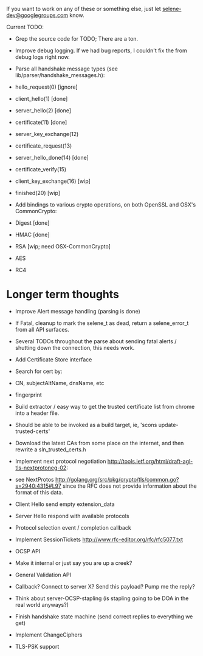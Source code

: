 If you want to work on any of these or something else, just let selene-dev@googlegroups.com know.

Current TODO:

* Grep the source code for TODO; There are a ton.

* Improve debug logging.  If we had bug reports, I couldn't fix the from debug logs right now.

* Parse all handshake message types (see lib/parser/handshake_messages.h):
 * hello_request(0) [ignore]
 * client_hello(1) [done]
 * server_hello(2) [done]
 * certificate(11) [done]
 * server_key_exchange(12)
 * certificate_request(13)
 * server_hello_done(14) [done]
 * certificate_verify(15)
 * client_key_exchange(16) [wip]
 * finished(20) [wip]

* Add bindings to various crypto operations, on both OpenSSL and OSX's CommonCrypto:
 * Digest [done]
 * HMAC [done]
 * RSA [wip; need OSX-CommonCrypto]
 * AES
 * RC4

# Longer term thoughts

* Improve Alert message handling (parsing is done)
 * If Fatal, cleanup to mark the selene_t as dead, return a selene_error_t from all API surfaces.
 * Several TODOs throughout the parse about sending fatal alerts / shutting down the connection, this needs work.

* Add Certificate Store interface
 * Search for cert by:
  * CN, subjectAltName, dnsName, etc
  * fingerprint

* Build extractor / easy way to get the trusted certificate list from chrome into a header file.
 * Should be able to be invoked as a build target, ie, 'scons update-trusted-certs'
 * Download the latest CAs from some place on the internet, and then rewrite a sln_trusted_certs.h

* Implement next protocol negotiation <http://tools.ietf.org/html/draft-agl-tls-nextprotoneg-02>:
 * see NextProtos <http://golang.org/src/pkg/crypto/tls/common.go?s=2940:4315#L97>
   since the RFC does not provide information about the format of this data.
 * Client Hello send empty extension_data
 * Server Hello respond with available protocols
 * Protocol selection event / completion callback

* Implement SessionTickets <http://www.rfc-editor.org/rfc/rfc5077.txt>

* OCSP API
 * Make it internal or just say you are up a creek?
 * General Validation API
  * Callback? Connect to server X? Send this payload? Pump me the reply?
 * Think about server-OCSP-stapling (is stapling going to be DOA in the real world anyways?)

* Finish handshake state machine (send correct replies to everything we get)
 * Implement ChangeCiphers

* TLS-PSK support
